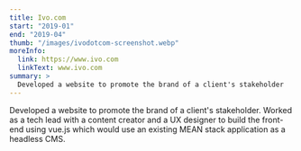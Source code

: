 ```yaml
---
title: Ivo.com
start: "2019-01"
end: "2019-04"
thumb: "/images/ivodotcom-screenshot.webp"
moreInfo:
  link: https://www.ivo.com
  linkText: www.ivo.com
summary: >
  Developed a website to promote the brand of a client's stakeholder
---
```


Developed a website to promote the brand of a client's stakeholder. Worked as
a tech lead with a content creator and a UX designer to build the front-end
using vue.js which would use an existing MEAN stack application as a headless
CMS.
